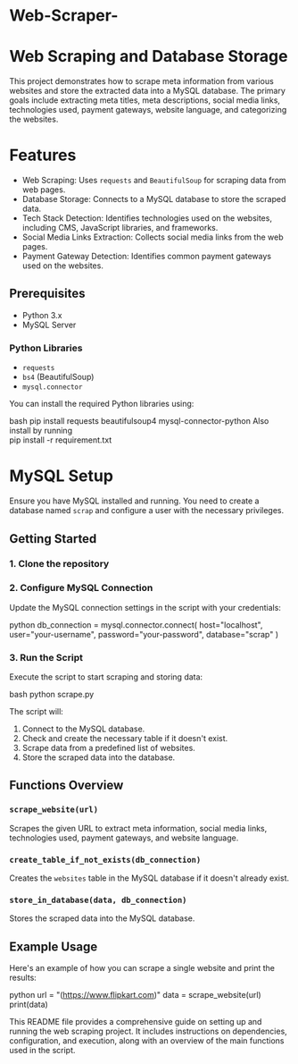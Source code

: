 # Web-Scraper-

# Web Scraping and Database Storage

This project demonstrates how to scrape meta information from various websites and store the extracted data into a MySQL database. The primary goals include extracting meta titles, meta descriptions, social media links, technologies used, payment gateways, website language, and categorizing the websites.

# Features

- Web Scraping: Uses `requests` and `BeautifulSoup` for scraping data from web pages.
- Database Storage: Connects to a MySQL database to store the scraped data.
- Tech Stack Detection: Identifies technologies used on the websites, including CMS, JavaScript libraries, and frameworks.
- Social Media Links Extraction: Collects social media links from the web pages.
- Payment Gateway Detection: Identifies common payment gateways used on the websites.

## Prerequisites

- Python 3.x
- MySQL Server

### Python Libraries

- `requests`
- `bs4` (BeautifulSoup)
- `mysql.connector`

You can install the required Python libraries using:

bash
pip install requests beautifulsoup4 mysql-connector-python
Also install by running  
pip install -r requirement.txt

# MySQL Setup

Ensure you have MySQL installed and running. You need to create a database named `scrap` and configure a user with the necessary privileges.

## Getting Started

### 1. Clone the repository

### 2. Configure MySQL Connection

Update the MySQL connection settings in the script with your credentials:

python
db_connection = mysql.connector.connect(
    host="localhost",
    user="your-username",
    password="your-password",
    database="scrap"
)


### 3. Run the Script

Execute the script to start scraping and storing data:

bash
python scrape.py

The script will:

1. Connect to the MySQL database.
2. Check and create the necessary table if it doesn't exist.
3. Scrape data from a predefined list of websites.
4. Store the scraped data into the database.

## Functions Overview

### `scrape_website(url)`

Scrapes the given URL to extract meta information, social media links, technologies used, payment gateways, and website language.

### `create_table_if_not_exists(db_connection)`

Creates the `websites` table in the MySQL database if it doesn't already exist.

### `store_in_database(data, db_connection)`

Stores the scraped data into the MySQL database.

## Example Usage

Here's an example of how you can scrape a single website and print the results:

python
url = "(https://www.flipkart.com)"
data = scrape_website(url)
print(data)


This README file provides a comprehensive guide on setting up and running the web scraping project. It includes instructions on dependencies, configuration, and execution, along with an overview of the main functions used in the script.
